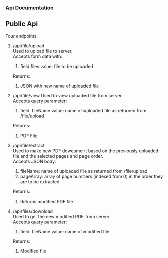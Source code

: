 ### Api Documentation
## Public Api
Four endpoints:
1. /api/file/upload  
   Used to upload file to server.  
   Accepts form data with:
   1. field:files
      value: file to be uploaded
      
    Returns:
    1. JSON with new name of uploaded file
3. /api/file/view
   Used to view uploaded file from server.  
   Accepts query parameter:
   1. field: fileName
      value: name of uploaded file as returned from /file/upload
      
   Returns:
    1. PDF File
5. /api/file/extract  
   Used to make new PDF dowcument based on the previously uploaded file and the selected pages and page order.  
   Accepts JSON body:
   1. fileName: name of uploaded file as returned from /file/upload  
   2. pageArray: array of page numbers (indexed from 0) in the order they are to be extracted
   
    Returns:  
      1. Returns modified PDF file


7. /api/files/download  
   Used to get the new modified PDF from server.  
   Accepts query parameter:
   1. field: fileName
      value: name of modified file
      
   Returns:
    1. Modified file
   
